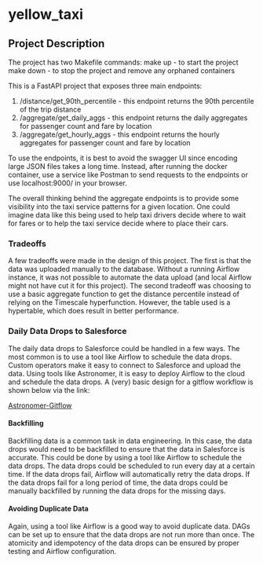 # yellow_taxi

## Project Description

The project has two Makefile commands:
make up - to start the project
make down - to stop the project and remove any orphaned containers

This is a FastAPI project that exposes three main endpoints:
1. /distance/get_90th_percentile - this endpoint returns the 90th percentile of the trip distance
2. /aggregate/get_daily_aggs - this endpoint returns the daily aggregates for passenger count and fare by location
3. /aggregate/get_hourly_aggs - this endpoint returns the hourly aggregates for passenger count and fare by location

To use the endpoints, it is best to avoid the swagger UI since encoding large JSON files takes a long time.
Instead, after running the docker container, use a service like Postman to send requests to the endpoints or
use localhost:9000/<endpoint> in your browser.

The overall thinking behind the aggregate endpoints is to provide some visibility into the taxi service patterns
for a given location. One could imagine data like this being used to help taxi drivers decide where to wait for
fares or to help the taxi service decide where to place their cars.

### Tradeoffs
A few tradeoffs were made in the design of this project. The first is that the data was uploaded manually to the
database. Without a running Airflow instance, it was not possible to automate the data upload (and local Airflow might
not have cut it for this project). The second tradeoff was choosing to use a basic aggregate function to get the
distance percentile instead of relying on the Timescale hyperfunction. However, the table used is a hypertable, which
does result in better performance.


### Daily Data Drops to Salesforce
The daily data drops to Salesforce could be handled in a few ways. The most common is to use a tool like Airflow to
schedule the data drops. Custom operators make it easy to connect to Salesforce and upload the data. Using tools like
Astronomer, it is easy to deploy Airflow to the cloud and schedule the data drops. A (very) basic design for a gitflow
workflow is shown below via the link:

[Astronomer-Gitflow](https://lucid.app/lucidchart/669f5feb-2bc5-437e-9566-5ce07d0e328b/edit?viewport_loc=207%2C323%2C1489%2C1045%2C0_0&invitationId=inv_1bae5d5f-3944-46cc-9782-fb428f2c80ba)

#### Backfilling
Backfilling data is a common task in data engineering. In this case, the data drops would need to be backfilled to
ensure that the data in Salesforce is accurate. This could be done by using a tool like Airflow to schedule the data
drops. The data drops could be scheduled to run every day at a certain time. If the data drops fail, Airflow will
automatically retry the data drops. If the data drops fail for a long period of time, the data drops could be manually
backfilled by running the data drops for the missing days.


#### Avoiding Duplicate Data
Again, using a tool like Airflow is a good way to avoid duplicate data. DAGs can be set up to ensure that the data
drops are not run more than once. The atomicity and idempotency of the data drops can be ensured by proper testing and
Airflow configuration.
